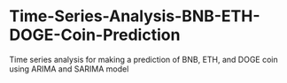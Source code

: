 # Time-Series-Analysis-BNB-ETH-DOGE-Coin-Prediction
Time series analysis for making a prediction of BNB, ETH, and DOGE coin using ARIMA and SARIMA model
